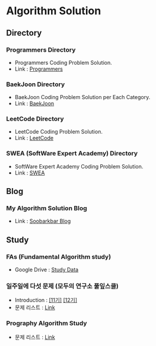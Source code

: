 # Algorithm Solution

## Directory

### Programmers Directory
- Programmers Coding Problem Solution.  
- Link : [Programmers](https://programmers.co.kr/learn/challenges)

### BaekJoon Directory
- BaekJoon Coding Problem Solution per Each Category.  
- Link : [BaekJoon](https://www.acmicpc.net/)

### LeetCode Directory
- LeetCode Coding Problem Solution.
- Link : [LeetCode](https://leetcode.com/)

### SWEA (SoftWare Expert Academy) Directory
- SoftWare Expert Academy Coding Problem Solution.
- Link : [SWEA](https://swexpertacademy.com/main/main.do)
  
## Blog
### My Algorithm Solution Blog
- Link : [Soobarkbar Blog](https://soobarkbar.tistory.com/category/Algorithm)
  
## Study
### FAs (Fundamental Algorithm study)
- Google Drive : [Study Data](https://docs.google.com/spreadsheets/d/1kCBttUab8avjl79hWdkAJKsj28cy7K3siyC3kuQwgbw/edit#gid=608074573)

### 일주일에 다섯 문제 (모두의 연구소 풀잎스쿨)
- Introduction : [[11기]](https://home.modulabs.co.kr/product/a-week-five-questions/) [[12기]](https://home.modulabs.co.kr/product/%EC%9D%BC%EC%A3%BC%EC%9D%BC%EC%97%90-%EB%8B%A4%EC%84%AF-%EB%AC%B8%EC%A0%9C/)
- 문제 리스트 : [Link](https://docs.google.com/spreadsheets/d/1u5rXhoHpvc1IjI2aonndvyEzTkJ8JN2Jitiie2vDkPw/edit#gid=0)

### Prography Algorithm Study
- 문제 리스트 : [Link](https://docs.google.com/spreadsheets/d/19qrkHvZPDxogTZF9mLFWQMc1VffeZZVPJmt0PDksNCU/edit#gid=0)
